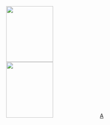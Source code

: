 <a href="https://github.com/alan-marcel">
<img loading="lazy" width="50%" height="150em" src="https://github-readme-stats.vercel.app/api?username=alan-marcel&show_icons=true&theme=dracula&include_all_commits=true&count_private=true"/>
<img loading="lazy" width="50%" height="150em" src="https://github-readme-stats.vercel.app/api/top-langs/?username=alan-marcel&layout=compact&langs_count=7&theme=dracula"/>A

